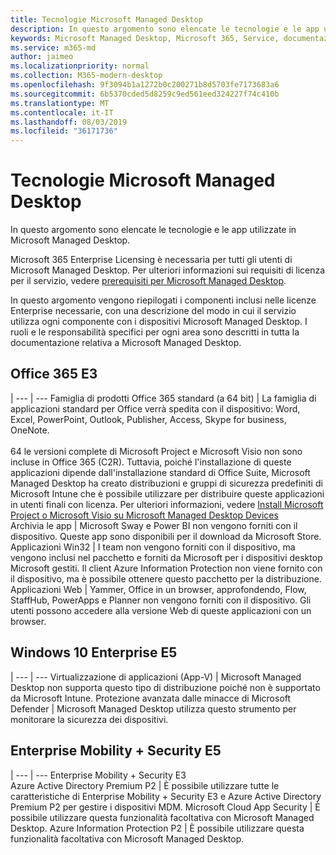 ```yaml
---
title: Tecnologie Microsoft Managed Desktop
description: In questo argomento sono elencate le tecnologie e le app utilizzate in Microsoft Managed Desktop.
keywords: Microsoft Managed Desktop, Microsoft 365, Service, documentazione
ms.service: m365-md
author: jaimeo
ms.localizationpriority: normal
ms.collection: M365-modern-desktop
ms.openlocfilehash: 9f3094b1a1272b0c200271b8d5703fe7173683a6
ms.sourcegitcommit: 6b5370cded5d8259c9ed561eed324227f74c410b
ms.translationtype: MT
ms.contentlocale: it-IT
ms.lasthandoff: 08/03/2019
ms.locfileid: "36171736"
---
```

# <a name="microsoft-managed-desktop-technologies"></a>Tecnologie Microsoft Managed Desktop

In questo argomento sono elencate le tecnologie e le app utilizzate in Microsoft Managed Desktop.

<!-- Microsoft 365 E5; Device as a Service -->
<!-- in O365 table, standard suite, removed this sentence "Please see the Installation of Project/Visio 64bit Click to Run Addendum for important deployment instructions. -->

Microsoft 365 Enterprise Licensing è necessaria per tutti gli utenti di Microsoft Managed Desktop. Per ulteriori informazioni sui requisiti di licenza per il servizio, vedere [prerequisiti per Microsoft Managed Desktop](../get-ready/prerequisites.md).

In questo argomento vengono riepilogati i componenti inclusi nelle licenze Enterprise necessarie, con una descrizione del modo in cui il servizio utilizza ogni componente con i dispositivi Microsoft Managed Desktop. I ruoli e le responsabilità specifici per ogni area sono descritti in tutta la documentazione relativa a Microsoft Managed Desktop. 

## <a name="office-365-e3"></a>Office 365 E3
 |
 --- | ---
Famiglia di prodotti Office 365 standard (a 64 bit) | La famiglia di applicazioni standard per Office verrà spedita con il dispositivo: Word, Excel, PowerPoint, Outlook, Publisher, Access, Skype for business, OneNote.<br><br>64 le versioni complete di Microsoft Project e Microsoft Visio non sono incluse in Office 365 (C2R). Tuttavia, poiché l'installazione di queste applicazioni dipende dall'installazione standard di Office Suite, Microsoft Managed Desktop ha creato distribuzioni e gruppi di sicurezza predefiniti di Microsoft Intune che è possibile utilizzare per distribuire queste applicazioni in utenti finali con licenza. Per ulteriori informazioni, vedere [Install Microsoft Project o Microsoft Visio su Microsoft Managed Desktop Devices](../get-started/project-visio.md)  
Archivia le app |    Microsoft Sway e Power BI non vengono forniti con il dispositivo. Queste app sono disponibili per il download da Microsoft Store.
Applicazioni Win32 |    I team non vengono forniti con il dispositivo, ma vengono inclusi nel pacchetto e forniti da Microsoft per i dispositivi desktop Microsoft gestiti. Il client Azure Information Protection non viene fornito con il dispositivo, ma è possibile ottenere questo pacchetto per la distribuzione. 
Applicazioni Web |  Yammer, Office in un browser, approfondendo, Flow, StaffHub, PowerApps e Planner non vengono forniti con il dispositivo. Gli utenti possono accedere alla versione Web di queste applicazioni con un browser.


## <a name="windows-10-enterprise-e5"></a>Windows 10 Enterprise E5

 |
 --- | ---
Virtualizzazione di applicazioni (App-V) |    Microsoft Managed Desktop non supporta questo tipo di distribuzione poiché non è supportato da Microsoft Intune.
Protezione avanzata dalle minacce di Microsoft Defender |  Microsoft Managed Desktop utilizza questo strumento per monitorare la sicurezza dei dispositivi. 

## <a name="enterprise-mobility--security-e5"></a>Enterprise Mobility + Security E5

 |
 --- | ---
Enterprise Mobility + Security E3<br>Azure Active Directory Premium P2 |    È possibile utilizzare tutte le caratteristiche di Enterprise Mobility + Security E3 e Azure Active Directory Premium P2 per gestire i dispositivi MDM.
Microsoft Cloud App Security |  È possibile utilizzare questa funzionalità facoltativa con Microsoft Managed Desktop.
Azure Information Protection P2  | È possibile utilizzare questa funzionalità facoltativa con Microsoft Managed Desktop.

